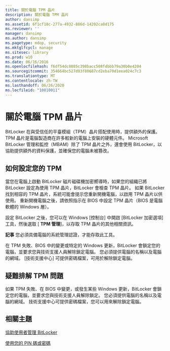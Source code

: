```yaml
---
title: 關於電腦 TPM 晶片
description: 關於電腦 TPM 晶片
author: dansimp
ms.assetid: 6f1cf18c-277a-4932-886d-14202ca8d175
ms.reviewer: ''
manager: dansimp
ms.author: dansimp
ms.pagetype: mdop, security
ms.mktglfcycl: manage
ms.sitesec: library
ms.prod: w10
ms.date: 06/16/2016
ms.openlocfilehash: f6df54dc8085c398bacc508fdbbb79a30b0e4204
ms.sourcegitcommit: 354664bc527d93f80687cd2eba70d1eea024c7c3
ms.translationtype: MT
ms.contentlocale: zh-TW
ms.lasthandoff: 06/26/2020
ms.locfileid: "10810011"
---
```

# 關於電腦 TPM 晶片


BitLocker 在與受信任的平臺模組（TPM）晶片搭配使用時，提供額外的保護。 TPM 晶片是電腦製造商在許多較新的電腦上安裝的硬體元件。 Microsoft BitLocker 管理和監控（MBAM）除了 TPM 晶片之外，還會使用 BitLocker，以協助提供額外的資料保護，並確保您的電腦未被篡改。

## 如何設定您的 TPM


當您在電腦上啟動 BitLocker 磁片磁碟機加密嚮導時，如果您的組織已將 BitLocker 設定為使用 TPM 晶片，BitLocker 會檢查 TPM 晶片。 如果 BitLocker 找到相容的 TPM 晶片，系統可能會提示您重新開機電腦，以啟用 TPM 晶片以供使用。 重新開機電腦之後，請依照指示在 BIOS 中設定 TPM 晶片（BIOS 是電腦軟體的 Windows 層）。

設定 BitLocker 之後，您可以在 Windows [控制台] 中開啟 [BitLocker 加密選項] 工具，然後選取 [ **TPM 管理**]，以存取 TPM 晶片的其他相關資訊。

**記事** 您必須具備電腦的系統管理認證，才能存取此工具。

 

在 TPM 失敗、BIOS 中的變更或特定的 Windows 更新，BitLocker 會鎖定您的電腦，並要求您與技術支援人員解除鎖定電腦。 您必須提供電腦的名稱以及電腦的網域。 [技術支援中心] 可提供密碼檔案，可用於解除鎖定電腦。

## 疑難排解 TPM 問題


如果 TPM 失敗、在 BIOS 中變更，或發生某些 Windows 更新，BitLocker 會鎖定您的電腦，並要求您與技術支援人員解除鎖定。 您必須提供電腦的名稱以及電腦的網域。 技術支援中心可提供密碼檔案，您可以用來解除鎖定電腦。

## 相關主題


[協助使用者管理 BitLocker](helping-end-users-manage-bitlocker.md)

[使用您的 PIN 碼或密碼](using-your-pin-or-password.md)

 

 





